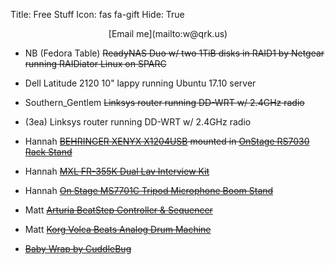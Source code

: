Title: Free Stuff
Icon: fas fa-gift
Hide: True

<center>[Email me](mailto:w@qrk.us)</center>

* NB (Fedora Table) <s>ReadyNAS Duo w/ two 1TiB disks in RAID1 by Netgear running RAIDiator Linux on SPARC</s>

* Dell Latitude 2120 10" lappy running Ubuntu 17.10 server

* Southern_Gentlem <s>Linksys router running DD-WRT w/ 2.4GHz radio</s>

* (3ea) Linksys router running DD-WRT w/ 2.4GHz radio

* Hannah <s>[BEHRINGER XENYX X1204USB](http://a.co/9XIinuE) mounted in [OnStage RS7030 Rack Stand](http://a.co/4UDFlm6)</s>

* Hannah <s>[MXL FR-355K Dual Lav Interview Kit](http://a.co/afNjccS)</s>

* Hannah <s>[On Stage MS7701C Tripod Microphone Boom Stand](http://a.co/hBQBXxI)</s>

* Matt  <s>[Arturia BeatStep Controller & Sequencer](http://a.co/acGM4IP)</s>

* Matt <s>[Korg Volca Beats Analog Drum Machine](http://a.co/d3f30Nn)</s>

* <s>[Baby Wrap by CuddleBug](http://a.co/fABlxLJ)</s>
